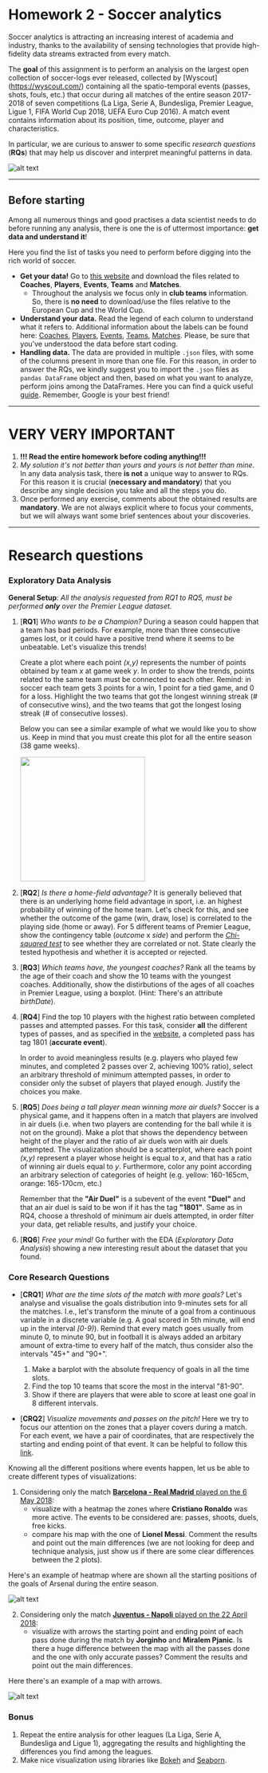 # Homework 2 - Soccer analytics

Soccer analytics is attracting an increasing interest of academia and industry, thanks to the availability of sensing technologies that provide high-fidelity data streams extracted from every match. 

The __goal__ of this assignment is to perform an analysis on the largest open collection of soccer-logs ever released, collected by [Wyscout] (https://wyscout.com/) containing all the spatio-temporal events (passes, shots, fouls, etc.) that occur during all matches of the entire season 2017-2018 of seven competitions (La Liga, Serie A, Bundesliga, Premier League, Ligue 1, FIFA World Cup 2018, UEFA Euro Cup 2016). A match event contains information about its position, time, outcome, player and characteristics. 

In particular, we are curious to answer to some specific *research questions* (__RQs__) that may help us discover and interpret  meaningful patterns in data.

![alt text](https://www.cumberlandymca.org/uploads/5/2/2/3/52235279/soccer-football-sunset-1-1024x553_orig.jpg "Logo Title Text 1")

____

## Before starting
Among all numerous things and good practises a data scientist needs to do before running any analysis, there is one the is of uttermost importance: __get data and understand it__! 


Here you find the list of tasks you need to perform before digging into the rich world of soccer.

* __Get your data!__ Go to [this website](https://figshare.com/collections/Soccer_match_event_dataset/4415000) and download the files related to **Coaches**, **Players**, **Events**, **Teams** and **Matches**.
	- Throughout the analysis we focus only in **club teams** information. So, there is __no need__ to download/use the files relative to the European Cup and the World Cup.
* __Understand your data.__ Read the legend of each column to understand what it refers to. Additional information about the labels can be found here: [Coaches](https://apidocs.wyscout.com/coaches-wyid), [Players](https://apidocs.wyscout.com/players-wyid), [Events](https://apidocs.wyscout.com/matches-wyid-events), [Teams](https://apidocs.wyscout.com/teams-wyid), [Matches](https://apidocs.wyscout.com/matches-wyid). Please, be sure that you've understood the data before start coding.
* __Handling data.__ The data are provided in multiple `.json` files, with some of the columns present in more than one file. For this reason, in order to answer the RQs, we kindly suggest you to import the `.json` files as `pandas DataFrame` object and then, based on what you want to analyze, perform joins among the DataFrames. Here you can find a quick useful [guide](https://www.datacamp.com/community/tutorials/joining-dataframes-pandas). Remember, Google is your best friend!

____


# VERY VERY IMPORTANT
1. __!!! Read the entire homework before coding anything!!!__
2. _My solution it's not better than yours and yours is not better than mine_. In any data analysis task, there __is not__ a unique way to answer to RQs. For this reason it is crucial (__necessary and mandatory__) that you describe any single decision you take and all the steps you do.
3. Once performed any exercise, comments about the obtained results are **mandatory**. We are not always explicit where to focus your comments, but we will always want some brief sentences about your discoveries.

____

    
    
# Research questions

### Exploratory Data Analysis   

__General Setup__: *All the analysis requested from RQ1 to RQ5, must be performed __only__ over the Premier League dataset.* 

1. [__RQ1__] *Who wants to be a Champion?* During a season could happen that a team has bad periods. For example, more than three consecutive games lost, or it could have a positive trend where it seems to be unbeatable. Let's visualize this trends!

    Create a plot where each point _(x,y)_ represents the number of points obtained by team _x_ at game week _y_. In order to show the trends, points related to the same team must be connected to each other. Remind: in soccer each team gets 3 points for a win, 1 point for a tied game, and 0 for a loss. Highlight the two teams that got the longest winning streak (# of consecutive wins), and the two teams that got the longest losing streak (# of consecutive losses).

    Below you can see a similar example of what we would like you to show us. Keep in mind that you must create this plot for all the entire season (38 game weeks).
 
    <p><img src="http://i.imgur.com/QjvLsKe.png" height="250" align="middle"></p>
   


2. [__RQ2__]  *Is there a home-field advantage?* It is generally believed that there is an underlying home field advantage in sport, i.e. an highest probability of winning of the home team. Let's check for this, and see whether the outcome of the game (win, draw, lose) is correlated to the playing side (home or away). For 5 different teams of Premier League, show the contingency table (_outcome_ x _side_) and perform the [*Chi-squared test*](http://learntech.uwe.ac.uk/da/Default.aspx?pageid=1440) to see whether they are correlated or not. State clearly the tested hypothesis and whether it is accepted or rejected. 
 
3. [__RQ3__] *Which teams have, the youngest coaches?*  Rank all the teams by the age of their coach and show the 10 teams with the youngest coaches. Additionally, show the distirbutions of the ages of all coaches in Premier League, using a boxplot. (Hint: There's an attribute *birthDate*).

4. [__RQ4__] Find the top 10 players with the highest ratio between completed passes and attempted passes. For this task, consider __all__ the different types of passes, and as specified in the [website](https://apidocs.wyscout.com/matches-wyid-events), a completed pass has tag 1801 (**accurate event**).

    In order to avoid meaningless results (e.g. players who played few minutes, and completed 2 passes over 2, achieving 100% ratio), select an arbitrary threshold of minimum attempted passes, in order to consider only the subset of players that played enough. Justify the choices you make.


5. [__RQ5__] *Does being a tall player mean winning more air duels?* Soccer is a physical game, and it happens often in a match that players are involved in air duels (i.e. when two players are contending for the ball while it is not on the ground). Make a plot that shows the dependency between height of the player and the ratio of air duels won with air duels attempted. The visualization should be a scatterplot, where each point _(x,y)_ represent a player whose height is equal to _x_, and that has a ratio of winning air duels equal to _y_. Furthermore, color any point according an arbitrary selection of categories of height (e.g. yellow: 160-165cm, orange: 165-170cm, etc.)

    Remember that the **"Air Duel"** is a subevent of the event **"Duel"** and that an air duel is said to be won if it has the tag **"1801"**. Same as in RQ4, choose a threshold of minimum air duels attempted, in order filter your data, get reliable results, and justify your choice. 
   

6. [__RQ6__]  *Free your mind!* Go further with the EDA (*Exploratory Data Analysis*) showing a new interesting result about the dataset that you found.
 
### Core Research Questions

- [**CRQ1**] *What are the time slots of the match with more goals?* Let's analyse and visualise the goals distribution into 9-minutes sets for all the matches. I.e., let's transform the minute of a goal from a continuous variable in a discrete variable (e.g. A goal scored in 5th minute, will end up in the interval _\[0-9)_). Remind that every match goes usually from minute 0, to minute 90, but in football it is always added an arbitary amount of extra-time to every half of the match, thus consider also the intervals "45+" and "90+".

	1. Make a barplot with the absolute frequency of goals in all the time slots.
	2. Find the top 10 teams that score the most in the interval "81-90".
	3. Show if there are players that were able to score at least one goal in 8 different intervals.


- [**CRQ2**] *Visualize movements and passes on the pitch!* Here we try to focus our attention on the zones that a player covers during a match. For each event, we have a pair of coordinates, that are respectively the starting and ending point of that event. 
It can be helpful to follow this [link](https://www.towardsdatascience.com/advanced-sports-visualization-with-pandas-matplotlib-and-seaborn-9c16df80a81b/).

Knowing all the different positions where events happen, let us be able to create different types of visualizations:

1. Considering only the match [**Barcelona - Real Madrid** played on the 6 May 2018](https://www.google.com/search?q=barcellona+real+17+18&oq=barcellona+real+17+18&aqs=chrome.0.69i59j0l3.1521j0j7&sourceid=chrome&ie=UTF-8#sie=m;/g/11f53t4vs8;2;/m/09gqx;dt;fp;1;;):
    * visualize with a heatmap the zones where **Cristiano Ronaldo** was more active. The events to be considered are: passes, shoots, duels, free kicks.
    * compare his map with the one of **Lionel Messi**. Comment the results and point out the main differences (we are not looking for deep and technique analysis, just show us if there are some clear differences between the 2 plots).
        
Here's an example of heatmap where are shown all the starting positions of the goals of Arsenal during the entire season.
    
![alt text](https://github.com/tlancian/ADM2019-TA/blob/master/HW1/arsenal_goals.png)

2. Considering only the match [**Juventus - Napoli** played on the 22 April 2018](https://www.google.com/search?safe=active&sxsrf=ACYBGNRXZ3i0a1dbj20pdoInsHEUjeYU4A%3A1570814249512&ei=KbmgXb_eHsaUkgX7vrmICA&q=juventus+napoli+2018&oq=juventus+napoli+2018&gs_l=psy-ab.3..0j0i7i30j0j0i7i30l3j0j0i7i30l2j0.4513.5598..6047...0.5..0.105.770.6j2......0....1..gws-wiz.......0i71j0i20i263j0i13.FoNdEGK6ZpY&ved=0ahUKEwj_luaK25TlAhVGiqQKHXtfDoEQ4dUDCAs&uact=5#sie=m;/g/11hcz2kzzt;2;/m/03zv9;tl;fp;1;;):
    * visualize with arrows the starting point and ending point of each pass done during the match by **Jorginho** and **Miralem Pjanic**. Is there a huge difference between the map with all the passes done and the one with only accurate passes? Comment the results and point out the main differences.
    
Here there's an example of a map with arrows. 

![alt text](https://github.com/tlancian/ADM2019-TA/blob/master/HW1/arrows.png)



### Bonus
1. Repeat the entire analysis for other leagues (La Liga, Serie A, Bundesliga and Ligue 1), aggregating the results and highlighting the differences you find among the leagues.
2. Make nice visualization using libraries like [Bokeh](https://bokeh.pydata.org/en/latest/) and [Seaborn](https://seaborn.pydata.org/).

